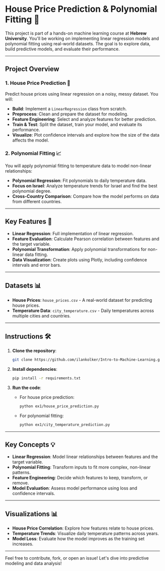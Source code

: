# House Price Prediction & Polynomial Fitting 🚀

This project is part of a hands-on machine learning course at **Hebrew University**. You'll be working on implementing linear regression models and polynomial fitting using real-world datasets. The goal is to explore data, build predictive models, and evaluate their performance.

---

## Project Overview

### 1. House Price Prediction 🏡
Predict house prices using linear regression on a noisy, messy dataset. You will:
- **Build**: Implement a `LinearRegression` class from scratch.
- **Preprocess**: Clean and prepare the dataset for modeling.
- **Feature Engineering**: Select and analyze features for better prediction.
- **Train & Test**: Split the dataset, train your model, and evaluate its performance.
- **Visualize**: Plot confidence intervals and explore how the size of the data affects the model.

### 2. Polynomial Fitting 📈
You will apply polynomial fitting to temperature data to model non-linear relationships:
- **Polynomial Regression**: Fit polynomials to daily temperature data.
- **Focus on Israel**: Analyze temperature trends for Israel and find the best polynomial degree.
- **Cross-Country Comparison**: Compare how the model performs on data from different countries.

---

## Key Features 🌟
- **Linear Regression**: Full implementation of linear regression.
- **Feature Evaluation**: Calculate Pearson correlation between features and the target variable.
- **Polynomial Transformation**: Apply polynomial transformations for non-linear data fitting.
- **Data Visualization**: Create plots using Plotly, including confidence intervals and error bars.

---

## Datasets 📊
- **House Prices**: `house_prices.csv` - A real-world dataset for predicting house prices.
- **Temperature Data**: `city_temperature.csv` - Daily temperatures across multiple cities and countries.

---

## Instructions 🛠️

1. **Clone the repository**:
    ```bash
    git clone https://github.com/ilankolker/Intro-to-Machine-Learning.git
    ```

2. **Install dependencies**:
    ```bash
    pip install -r requirements.txt
    ```

3. **Run the code**:
    - For house price prediction:
      ```bash
      python ex1/house_price_prediction.py
      ```
    - For polynomial fitting:
      ```bash
      python ex1/city_temperature_prediction.py
      ```

---

## Key Concepts 💡
- **Linear Regression**: Model linear relationships between features and the target variable.
- **Polynomial Fitting**: Transform inputs to fit more complex, non-linear patterns.
- **Feature Engineering**: Decide which features to keep, transform, or remove.
- **Model Evaluation**: Assess model performance using loss and confidence intervals.

---

## Visualizations 📊
- **House Price Correlation**: Explore how features relate to house prices.
- **Temperature Trends**: Visualize daily temperature patterns across years.
- **Model Loss**: Evaluate how the model improves as the training set increases.

---

Feel free to contribute, fork, or open an issue! Let's dive into predictive modeling and data analysis!
